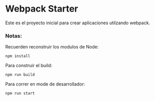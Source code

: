 # Webpack Starter

 Este es el proyecto inicial para crear aplicaciones utilzando webpack.

 ### Notas:
 Recuerden reconstruir los modulos de Node:
 ```
npm install
 ```

 Para construir el build:

 ```
npm run build
 ```

 Para correr en mode de desarrollador:
 ```
npm run start
 ```